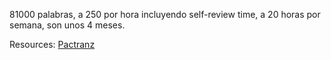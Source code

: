81000 palabras, a 250 por hora incluyendo self-review time, a 20 horas por semana, son unos 4 meses.

Resources: [Pactranz](https://www.pactranz.com/translation-times/)